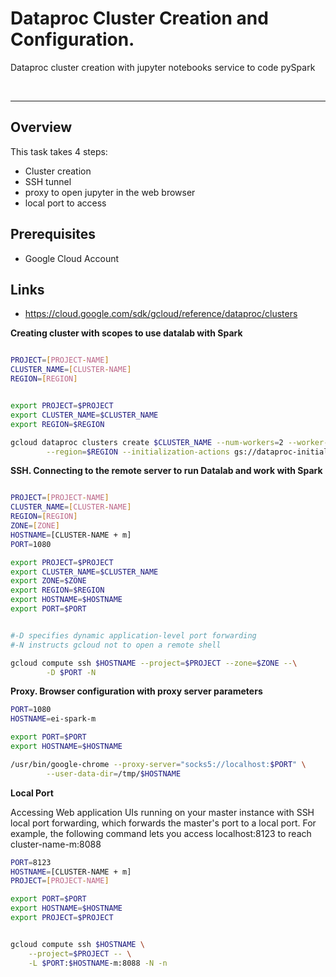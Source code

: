 # Dataproc Cluster Creation and Configuration. 

Dataproc cluster creation with jupyter notebooks service to code pySpark

<br>
<hr>


## Overview
This task takes 4 steps:

- Cluster creation
- SSH tunnel
- proxy to open jupyter in the web browser
- local port to access

## Prerequisites

- Google Cloud Account

## Links

- https://cloud.google.com/sdk/gcloud/reference/dataproc/clusters

__Creating cluster with scopes to use datalab with Spark__

```bash

PROJECT=[PROJECT-NAME]
CLUSTER_NAME=[CLUSTER-NAME]
REGION=[REGION]


export PROJECT=$PROJECT
export CLUSTER_NAME=$CLUSTER_NAME
export REGION=$REGION

gcloud dataproc clusters create $CLUSTER_NAME --num-workers=2 --worker-machine-type=n1-standard-2 \
        --region=$REGION --initialization-actions gs://dataproc-initialization-actions/jupyter/jupyter.sh

```

__SSH. Connecting to the remote server to run Datalab and work with Spark__

```bash

PROJECT=[PROJECT-NAME]
CLUSTER_NAME=[CLUSTER-NAME]
REGION=[REGION]
ZONE=[ZONE]
HOSTNAME=[CLUSTER-NAME + m]
PORT=1080

export PROJECT=$PROJECT
export CLUSTER_NAME=$CLUSTER_NAME
export ZONE=$ZONE
export REGION=$REGION
export HOSTNAME=$HOSTNAME
export PORT=$PORT


#-D specifies dynamic application-level port forwarding
#-N instructs gcloud not to open a remote shell

gcloud compute ssh $HOSTNAME --project=$PROJECT --zone=$ZONE --\
        -D $PORT -N
```

__Proxy. Browser configuration with proxy server parameters__

```bash
PORT=1080
HOSTNAME=ei-spark-m

export PORT=$PORT
export HOSTNAME=$HOSTNAME

/usr/bin/google-chrome --proxy-server="socks5://localhost:$PORT" \
        --user-data-dir=/tmp/$HOSTNAME

```

__Local Port__

Accessing Web application UIs running on your master instance with SSH local port forwarding, which forwards the master's port to a local port. For example, the following command lets you access localhost:8123 to reach cluster-name-m:8088

```bash
PORT=8123
HOSTNAME=[CLUSTER-NAME + m]
PROJECT=[PROJECT-NAME]

export PORT=$PORT
export HOSTNAME=$HOSTNAME
export PROJECT=$PROJECT


gcloud compute ssh $HOSTNAME \
    --project=$PROJECT -- \
    -L $PORT:$HOSTNAME-m:8088 -N -n

```

